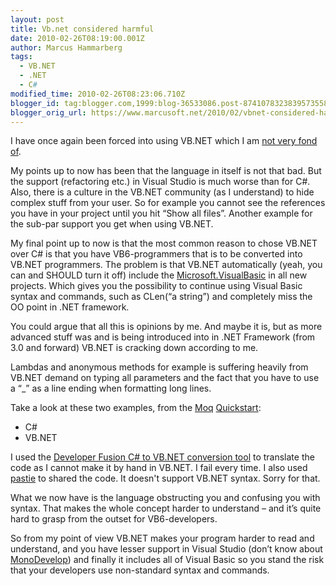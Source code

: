 ```yaml
---
layout: post
title: Vb.net considered harmful
date: 2010-02-26T08:19:00.001Z
author: Marcus Hammarberg
tags:
  - VB.NET
  - .NET
  - C#
modified_time: 2010-02-26T08:23:06.710Z
blogger_id: tag:blogger.com,1999:blog-36533086.post-8741078323839573558
blogger_orig_url: https://www.marcusoft.net/2010/02/vbnet-considered-harmful.html
---
```



I have once again been forced into using VB.NET which I am <a href="https://www.marcusoft.net/2007/03/vbnet-or-c.html" target="_blank">not very fond of</a>.

My points up to now has been that the language in itself is not that bad. But the support (refactoring etc.) in Visual Studio is much worse than for C#. Also, there is a culture in the VB.NET community (as I understand) to hide complex stuff from your user. So for example you cannot see the references you have in your project until you hit “Show all files”. Another example for the sub-par support you get when using VB.NET.

My final point up to now is that the most common reason to chose VB.NET over C# is that you have VB6-programmers that is to be converted into VB.NET programmers. The problem is that VB.NET automatically (yeah, you can and SHOULD turn it off) include the <a href="http://msdn.microsoft.com/en-us/library/microsoft.visualbasic.aspx" target="_blank">Microsoft.VisualBasic</a> in all new projects. Which gives you the possibility to continue using Visual Basic syntax and commands, such as CLen(“a string”) and completely miss the OO point in .NET framework.

You could argue that all this is opinions by me. And maybe it is, but as more advanced stuff was and is being introduced into in .NET Framework (from 3.0 and forward) VB.NET is cracking down according to me.

Lambdas and anonymous methods for example is suffering heavily from VB.NET demand on typing all parameters and the fact that you have to use a “\_” as a line ending when formatting long lines.

Take a look at these two examples, from the <a href="http://code.google.com/p/moq/" target="_blank">Moq</a> <a href="http://code.google.com/p/moq/wiki/QuickStart" target="_blank">Quickstart</a>:

- C#
- VB.NET

I used the <a href="http://www.developerfusion.com/tools/convert/csharp-to-vb/" target="_blank">Developer Fusion C# to VB.NET conversion tool</a> to translate the code as I cannot make it by hand in VB.NET. I fail every time. I also used <a href="Pastie.org" target="_blank">pastie</a> to shared the code. It doesn't support VB.NET syntax. Sorry for that.

What we now have is the language obstructing you and confusing you with syntax. That makes the whole concept harder to understand – and it’s quite hard to grasp from the outset for VB6-developers.

So from my point of view VB.NET makes your program harder to read and understand, and you have lesser support in Visual Studio (don’t know about <a href="http://monodevelop.com/" target="_blank">MonoDevelop</a>) and finally it includes all of Visual Basic so you stand the risk that your developers use non-standard syntax and commands.
